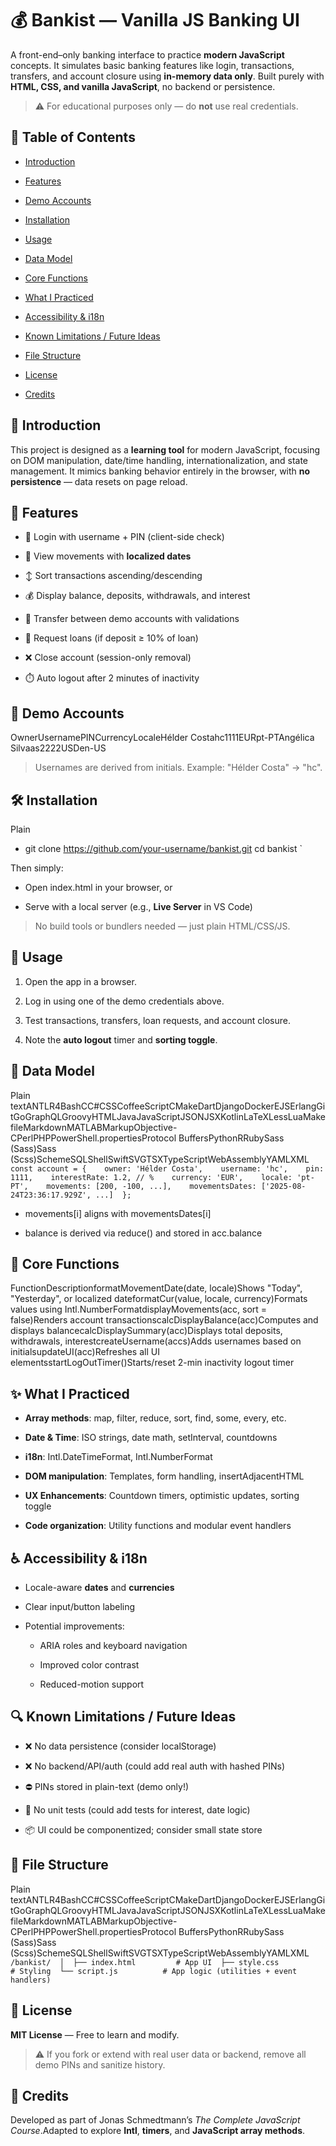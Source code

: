 💰 Bankist — Vanilla JS Banking UI
==================================

A front-end–only banking interface to practice **modern JavaScript** concepts. It simulates basic banking features like login, transactions, transfers, and account closure using **in-memory data only**. Built purely with **HTML, CSS, and vanilla JavaScript**, no backend or persistence.

> ⚠️ For educational purposes only — do **not** use real credentials.

📑 Table of Contents
--------------------

*   [Introduction](#introduction)
    
*   [Features](#features)
    
*   [Demo Accounts](#demo-accounts)
    
*   [Installation](#installation)
    
*   [Usage](#usage)
    
*   [Data Model](#data-model)
    
*   [Core Functions](#core-functions)
    
*   [What I Practiced](#what-i-practiced)
    
*   [Accessibility & i18n](#accessibility--i18n)
    
*   [Known Limitations / Future Ideas](#known-limitations--future-ideas)
    
*   [File Structure](#file-structure)
    
*   [License](#license)
    
*   [Credits](#credits)
    

🧾 Introduction
---------------

This project is designed as a **learning tool** for modern JavaScript, focusing on DOM manipulation, date/time handling, internationalization, and state management. It mimics banking behavior entirely in the browser, with **no persistence** — data resets on page reload.

🧭 Features
-----------

*   🔐 Login with username + PIN (client-side check)
    
*   📄 View movements with **localized dates**
    
*   ↕️ Sort transactions ascending/descending
    
*   💰 Display balance, deposits, withdrawals, and interest
    
*   🔁 Transfer between demo accounts with validations
    
*   💸 Request loans (if deposit ≥ 10% of loan)
    
*   ❌ Close account (session-only removal)
    
*   ⏱️ Auto logout after 2 minutes of inactivity
    

👤 Demo Accounts
----------------

OwnerUsernamePINCurrencyLocaleHélder Costahc1111EURpt-PTAngélica Silvaas2222USDen-US

> Usernames are derived from initials. Example: "Hélder Costa" → "hc".

🛠️ Installation
----------------

Plain

*  git clone https://github.com/your-username/bankist.git  cd bankist   `

Then simply:

*   Open index.html in your browser, or
    
*   Serve with a local server (e.g., **Live Server** in VS Code)
    

> No build tools or bundlers needed — just plain HTML/CSS/JS.

🚀 Usage
--------

1.  Open the app in a browser.
    
2.  Log in using one of the demo credentials above.
    
3.  Test transactions, transfers, loan requests, and account closure.
    
4.  Note the **auto logout** timer and **sorting toggle**.
    

🧱 Data Model
-------------

Plain textANTLR4BashCC#CSSCoffeeScriptCMakeDartDjangoDockerEJSErlangGitGoGraphQLGroovyHTMLJavaJavaScriptJSONJSXKotlinLaTeXLessLuaMakefileMarkdownMATLABMarkupObjective-CPerlPHPPowerShell.propertiesProtocol BuffersPythonRRubySass (Sass)Sass (Scss)SchemeSQLShellSwiftSVGTSXTypeScriptWebAssemblyYAMLXML`   const account = {    owner: 'Hélder Costa',    username: 'hc',    pin: 1111,    interestRate: 1.2, // %    currency: 'EUR',    locale: 'pt-PT',    movements: [200, -100, ...],    movementsDates: ['2025-08-24T23:36:17.929Z', ...]  };   `

*   movements\[i\] aligns with movementsDates\[i\]
    
*   balance is derived via reduce() and stored in acc.balance
    

🧩 Core Functions
-----------------

FunctionDescriptionformatMovementDate(date, locale)Shows "Today", "Yesterday", or localized dateformatCur(value, locale, currency)Formats values using Intl.NumberFormatdisplayMovements(acc, sort = false)Renders account transactionscalcDisplayBalance(acc)Computes and displays balancecalcDisplaySummary(acc)Displays total deposits, withdrawals, interestcreateUsername(accs)Adds usernames based on initialsupdateUI(acc)Refreshes all UI elementsstartLogOutTimer()Starts/reset 2-min inactivity logout timer

✨ What I Practiced
------------------

*   **Array methods**: map, filter, reduce, sort, find, some, every, etc.
    
*   **Date & Time**: ISO strings, date math, setInterval, countdowns
    
*   **i18n**: Intl.DateTimeFormat, Intl.NumberFormat
    
*   **DOM manipulation**: Templates, form handling, insertAdjacentHTML
    
*   **UX Enhancements**: Countdown timers, optimistic updates, sorting toggle
    
*   **Code organization**: Utility functions and modular event handlers
    

♿ Accessibility & i18n
----------------------

*   Locale-aware **dates** and **currencies**
    
*   Clear input/button labeling
    
*   Potential improvements:
    
    *   ARIA roles and keyboard navigation
        
    *   Improved color contrast
        
    *   Reduced-motion support
        

🔍 Known Limitations / Future Ideas
-----------------------------------

*   ❌ No data persistence (consider localStorage)
    
*   ❌ No backend/API/auth (could add real auth with hashed PINs)
    
*   ⛔ PINs stored in plain-text (demo only!)
    
*   🧪 No unit tests (could add tests for interest, date logic)
    
*   📦 UI could be componentized; consider small state store
    

📁 File Structure
-----------------

Plain textANTLR4BashCC#CSSCoffeeScriptCMakeDartDjangoDockerEJSErlangGitGoGraphQLGroovyHTMLJavaJavaScriptJSONJSXKotlinLaTeXLessLuaMakefileMarkdownMATLABMarkupObjective-CPerlPHPPowerShell.propertiesProtocol BuffersPythonRRubySass (Sass)Sass (Scss)SchemeSQLShellSwiftSVGTSXTypeScriptWebAssemblyYAMLXML`   /bankist/  │  ├── index.html         # App UI  ├── style.css          # Styling  └── script.js          # App logic (utilities + event handlers)   `

📜 License
----------

**MIT License** — Free to learn and modify.

> ⚠️ If you fork or extend with real user data or backend, remove all demo PINs and sanitize history.

🙌 Credits
----------

Developed as part of Jonas Schmedtmann’s _The Complete JavaScript Course_.Adapted to explore **Intl**, **timers**, and **JavaScript array methods**.
